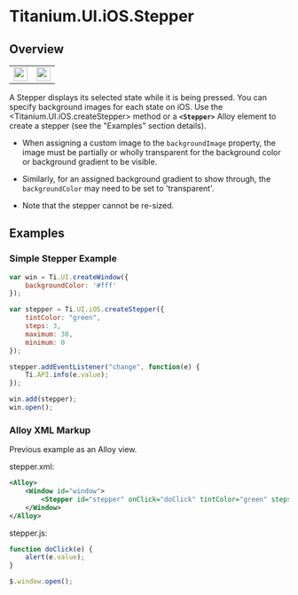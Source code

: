 # Titanium.UI.iOS.Stepper

<TypeHeader/>

## Overview

<table id="iOS Stepper">
  <tbody>
    <tr>
      <td><img src="images/stepper/stepper.png" height="25" /></td>
      <td><img src="images/stepper/stepper_custom.png" height="25" /></td>
    </tr>
  </tbody>
</table>

A Stepper displays its selected state while it is being pressed.
You can specify background images for each state on iOS.
Use the <Titanium.UI.iOS.createStepper> method or a **`<Stepper>`** Alloy element to create a stepper
(see the "Examples" section details).

* When assigning a custom image to the `backgroundImage` property, the image must be
partially or wholly transparent for the background color or background gradient to be visible.
* Similarly, for an assigned background gradient to show through, the `backgroundColor` may need to be
set to 'transparent'.

* Note that the stepper cannot be re-sized.

## Examples

### Simple Stepper Example

``` js
var win = Ti.UI.createWindow({
    backgroundColor: '#fff'
});

var stepper = Ti.UI.iOS.createStepper({
    tintColor: "green",
    steps: 3,
    maximum: 30,
    minimum: 0
});

stepper.addEventListener("change", function(e) {
    Ti.API.info(e.value);
});

win.add(stepper);
win.open();
```


### Alloy XML Markup

Previous example as an Alloy view.

stepper.xml:
``` xml
<Alloy>
    <Window id="window">
        <Stepper id="stepper" onClick="doClick" tintColor="green" steps="3" />
    </Window>
</Alloy>
```

stepper.js:
``` js
function doClick(e) {
    alert(e.value);
}

$.window.open();
```


<ApiDocs/>
